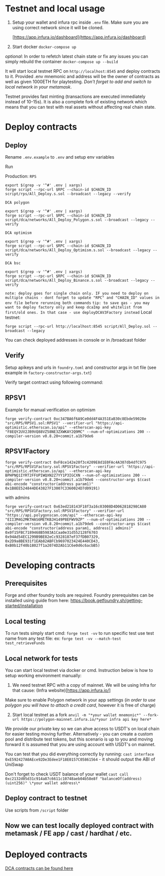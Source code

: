 # Testnet and local usage

1. Setup your wallet and infura rpc inside `.env` file. Make sure you are using correct network since it will be cloned.

   [https://app.infura.io/dashboard](https://app.infura.io/dashboard)

2. Start docker
   `docker-compose up`

_optional_: In order to refetch latest chain state or fix any issues you can simply rebuild the container `docker-compose up --build`

It will start local testnet RPC on `http://localhost:8545` and deploy contracts to it. Provided .env mnemonic and address will be the owner of contracts as well as given 1000ETH for playtesting. _Don't forget to add and switch to local network in your metamask_.

Testnet provides fast minting (transactions are executed immediately instead of 10-15s). It is also a complete fork of existing network which means that you can test with real assets without affecting real chain state.

# Deploy contracts

## Deploy

Rename `.env.example` to `.env` and setup env variables

Run

Production:
`RPS`

```
export $(grep -v '^#' .env | xargs)
forge script --rpc-url $RPC --chain-id $CHAIN_ID script/rps/All_Deploy.s.sol --broadcast --legacy --verify
```

`DCA polygon`

```
export $(grep -v '^#' .env | xargs)
forge script --rpc-url $RPC --chain-id $CHAIN_ID script/dca/networks/All_Deploy_Polygon.s.sol --broadcast --legacy --verify
```

`DCA optimism`

```
export $(grep -v '^#' .env | xargs)
forge script --rpc-url $RPC --chain-id $CHAIN_ID script/dca/networks/All_Deploy_Optimism.s.sol --broadcast --legacy --verify
```

`DCA bsc`

```
export $(grep -v '^#' .env | xargs)
forge script --rpc-url $RPC --chain-id $CHAIN_ID script/dca/networks/All_Deploy_Binance.s.sol --broadcast --legacy --verify
```

`note: deploy goes for single chain only. IF you need to deploy on multiple chains - dont forget to update "RPC" and "CHAIN_ID" values in env file before rerunning both commands`
`tip: to save gas - you may want to deploy factory only and keep dcaImp and whitelist from first/old ones. In that case - use deployDCAV3Factory instead`
Local testnet:

```
forge script --rpc-url http://localhost:8545 script/All_Deploy.sol --broadcast --legacy
```

You can check deployed addresses in console or in /broadcast folder

## Verify

Setup apikeys and urls in `foundry.toml` and constructor args in txt file (see example in `factory-constructor-args.txt`)

Verify target contract using following command:

## RPSV1

Example for manual verification on optimism

```
forge verify-contract 0xc347BA6f6A9Ce0dd4F4A351EaB30c8Ebde59028e "src/RPS/RPSV1.sol:RPSV1" --verifier-url "https://api-optimistic.etherscan.io/api" --etherscan-api-key "F8EQY2UV2JB9VQ88VZ58NE3ZXWKAY2Q9MC" --num-of-optimizations 200 --compiler-version v0.8.20+commit.a1b79de6
```

## RPSV1Factory

```
forge verify-contract 0xF8ce142e20f3c4209E8d1E0FAc4A307db4dfC975 "src/RPS/RPSV1Factory.sol:RPSV1Factory" --verifier-url 'https://api-optimistic.etherscan.io/api' --etherscan-api-key BPHPNQ1IYRT2FFUPIWQXN2Z7YY1P3IGCXN --num-of-optimizations 200 --compiler-version v0.8.20+commit.a1b79de6 --constructor-args $(cast abi-encode "constructor(address param1)" 0x1B8EE524844DE43827F13007C3360024D7d09191)
```

with admins

```
forge verify-contract 0x63ed218143F18f3a16c03008D4D062818298CA80 "src/RPS/RPSV1Factory.sol:RPSV1Factory" --verifier-url "https://api.polygonscan.com/api" --etherscan-api-key "EII3M4G2MKTHAS6METKBJH149P8EFWV9ZP" --num-of-optimizations 200 --compiler-version v0.8.20+commit.a1b79de6 --constructor-args $(cast abi-encode "constructor(address param1, address[] admins)" 0x0f15FBC7189468B5983A1Caa0e31d552128f6703 0x94Ad54EC1299B9BE82eCc9328187eF37fDB07329, 0x2D9a8BE931f1EAb82ABFCb9697023424E440CD43, 0xB0b12f40b18027f1a2074D2Ab11C6e0d6c6acbB5)
```

# Developing contracts

## Prerequisites

Forge and other foundry tools are required.
Foundry prerequisites can be installed using guide from here: https://book.getfoundry.sh/getting-started/installation

## Local testing

To run tests simply start
cmd: `forge test -vv`
to run specific test use test name from any test file:
ex: `forge test -vv --match-test test_retrieveFunds`

## Local network for tests

You can start local testnet via docker or cmd. Instruction below is how to setup working environment manually:

1. We need testnet RPC with a copy of mainnet.
   We will be using Infra for that cause: (Infra website)[https://app.infura.io/]

Make sure to enable Polygon network in your app settings (_in order to use polygon you will have to attach a credit card_, however it is free of charge)

2. Start local testnet as a fork
   `anvil -m "*your wallet mnemonic*" --fork-url https://polygon-mainnet.infura.io/*your infra api key here*`

We provide our private key so we can ahve access to USDT's on local chain for easier testing moving further. Alternatively - you can create a custom pool and distribute test tokens, but this scenario is up to you and moving forward it is assumed that you are using account with USDT's on mainnet.

You can test that you did everything correctly by running:
`cast interface 0xE592427A0AEce92De3Edee1F18E0157C05861564` - it should output the ABI of UniSwap

Don't forget to check USDT balance of your wallet
`cast call 0xc2132d05d31c914a87c6611c10748aeb04b58e8f "balanceOf(address)(uint256)" \*your wallet address\*`

## Deploy contract to testnet

Use scripts from `/script` folder

## Now we can test locally deployed contract with metamask / FE app / cast / hardhat / etc.

# Deployed contracts

[DCA contracts can be found here](./src/DCA/)
